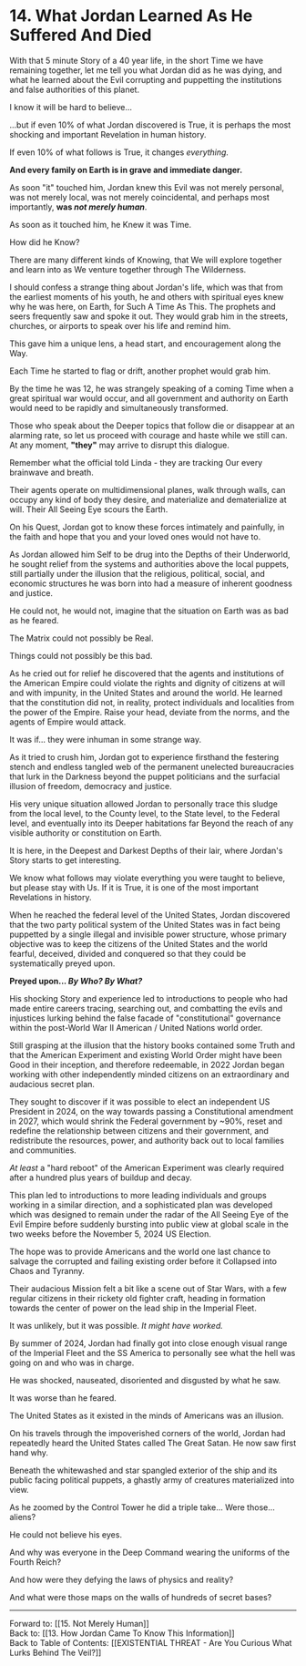 # 14. What Jordan Learned As He Suffered And Died

With that 5 minute Story of a 40 year life, in the short Time we have remaining together, let me tell you what Jordan did as he was dying, and what he learned about the Evil corrupting and puppetting the institutions and false authorities of this planet.  

I know it will be hard to believe...

...but if even 10% of what Jordan discovered is True, it is perhaps the most shocking and important Revelation in human history. 

If even 10% of what follows is True, it changes *everything.*

**And every family on Earth is in grave and immediate danger.** 

As soon "it" touched him, Jordan knew this Evil was not merely personal, was not merely local, was not merely coincidental, and perhaps most importantly, **was *not merely human***. 

As soon as it touched him, he Knew it was Time. 

How did he Know? 

There are many different kinds of Knowing, that We will explore together and learn into as We venture together through The Wilderness. 

I should confess a strange thing about Jordan's life, which was that from the earliest moments of his youth, he and others with spiritual eyes knew why he was here, on Earth, for Such A Time As This. The prophets and seers frequently saw and spoke it out. They would grab him in the streets, churches, or airports to speak over his life and remind him. 

This gave him a unique lens, a head start, and encouragement along the Way. 

Each Time he started to flag or drift, another prophet would grab him.  

By the time he was 12, he was strangely speaking of a coming Time when a great spiritual war would occur, and all government and authority on Earth would need to be rapidly and simultaneously transformed. 

Those who speak about the Deeper topics that follow die or disappear at an alarming rate, so let us proceed with courage and haste while we still can. At any moment, **"they"** may arrive to disrupt this dialogue. 

Remember what the official told Linda - they are tracking Our every brainwave and breath. 

Their agents operate on multidimensional planes, walk through walls, can occupy any kind of body they desire, and materialize and dematerialize at will. Their All Seeing Eye scours the Earth. 

On his Quest, Jordan got to know these forces intimately and painfully, in the faith and hope that you and your loved ones would not have to. 

As Jordan allowed him Self to be drug into the Depths of their Underworld, he sought relief from the systems and authorities above the local puppets, still partially under the illusion that the religious, political, social, and economic structures he was born into had a measure of inherent goodness and justice. 

He could not, he would not, imagine that the situation on Earth was as bad as he feared. 

The Matrix could not possibly be Real. 

Things could not possibly be this bad. 

As he cried out for relief he discovered that the agents and institutions of the American Empire could violate the rights and dignity of citizens at will and with impunity, in the United States and around the world. He learned that the constitution did not, in reality, protect individuals and localities from the power of the Empire. Raise your head, deviate from the norms, and the agents of Empire would attack. 

It was if... they were inhuman in some strange way. 

As it tried to crush him, Jordan got to experience firsthand the festering stench and endless tangled web of the permanent unelected bureaucracies that lurk in the Darkness beyond the puppet politicians and the surfacial illusion of freedom, democracy and justice. 

His very unique situation allowed Jordan to personally trace this sludge from the local level, to the County level, to the State level, to the Federal level, and eventually into its Deeper habitations far Beyond the reach of any visible authority or constitution on Earth. 

It is here, in the Deepest and Darkest Depths of their lair, where Jordan's Story starts to get interesting. 

We know what follows may violate everything you were taught to believe, but please stay with Us. If it is True, it is one of the most important Revelations in history. 

When he reached the federal level of the United States, Jordan discovered that the two party political system of the United States was in fact being puppetted by a single illegal and invisible power structure, whose primary objective was to keep the citizens of the United States and the world fearful, deceived, divided and conquered so that they could be systematically preyed upon. 

**Preyed upon... *By Who? By What?***  

His shocking Story and experience led to introductions to people who had made entire careers tracing, searching out, and combatting the evils and injustices lurking behind the false facade of "constitutional" governance within the post-World War II American / United Nations world order. 

Still grasping at the illusion that the history books contained some Truth and that the American Experiment and existing World Order might have been Good in their inception, and therefore redeemable, in 2022 Jordan began working with other independently minded citizens on an extraordinary and audacious secret plan. 

They sought to discover if it was possible to elect an independent US President in 2024, on the way towards passing a Constitutional amendment in 2027, which would shrink the Federal government by ~90%, reset and redefine the relationship between citizens and their government, and redistribute the resources, power, and authority back out to local families and communities. 

*At least* a "hard reboot" of the American Experiment was clearly required after a hundred plus years of buildup and decay. 

This plan led to introductions to more leading individuals and groups working in a similar direction, and a sophisticated plan was developed which was designed to remain under the radar of the All Seeing Eye of the Evil Empire before suddenly bursting into public view at global scale in the two weeks before the November 5, 2024 US Election. 

The hope was to provide Americans and the world one last chance to salvage the corrupted and failing existing order before it Collapsed into Chaos and Tyranny. 

Their audacious Mission felt a bit like a scene out of Star Wars, with a few regular citizens in their rickety old fighter craft, heading in formation towards the center of power on the lead ship in the Imperial Fleet. 

It was unlikely, but it was possible. *It might have worked.*

By summer of 2024, Jordan had finally got into close enough visual range of the Imperial Fleet and the SS America to personally see what the hell was going on and who was in charge.

He was shocked, nauseated, disoriented and disgusted by what he saw. 

It was worse than he feared. 

The United States as it existed in the minds of Americans was an illusion. 

On his travels through the impoverished corners of the world, Jordan had repeatedly heard the United States called The Great Satan. He now saw first hand why. 

Beneath the whitewashed and star spangled exterior of the ship and its public facing political puppets, a ghastly army of creatures materialized into view.

As he zoomed by the Control Tower he did a triple take... Were those... aliens? 

He could not believe his eyes. 

And why was everyone in the Deep Command wearing the uniforms of the Fourth Reich? 

And how were they defying the laws of physics and reality? 

And what were those maps on the walls of hundreds of secret bases? 


____

Forward to: [[15. Not Merely Human]]        
Back to: [[13. How Jordan Came To Know This Information]]  
Back to Table of Contents: [[EXISTENTIAL THREAT - Are You Curious What Lurks Behind The Veil?]]      



